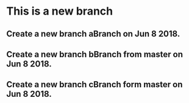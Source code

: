 # This is a new branch

## Create a new branch aBranch on Jun 8 2018.

## Create a new branch bBranch from master on Jun 8 2018.

## Create a new branch cBranch form master on Jun 8 2018.
